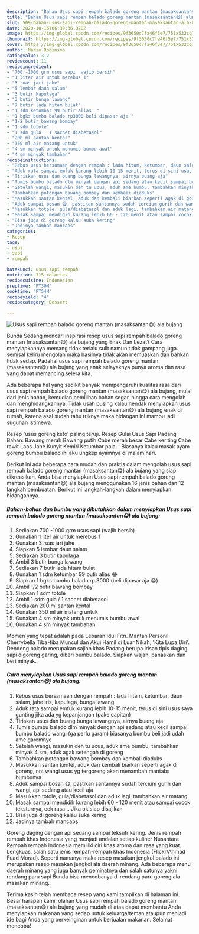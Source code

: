 ```yaml
---
description: "Bahan Usus sapi rempah balado goreng mantan (masaksantan😋) ala bujang | Cara Membuat Usus sapi rempah balado goreng mantan (masaksantan😋) ala bujang Yang Enak Banget"
title: "Bahan Usus sapi rempah balado goreng mantan (masaksantan😋) ala bujang | Cara Membuat Usus sapi rempah balado goreng mantan (masaksantan😋) ala bujang Yang Enak Banget"
slug: 569-bahan-usus-sapi-rempah-balado-goreng-mantan-masaksantan-ala-bujang-cara-membuat-usus-sapi-rempah-balado-goreng-mantan-masaksantan-ala-bujang-yang-enak-banget
date: 2020-10-16T06:39:36.328Z
image: https://img-global.cpcdn.com/recipes/9f3650c7fa46f5e7/751x532cq70/usus-sapi-rempah-balado-goreng-mantan-masaksantan😋-ala-bujang-foto-resep-utama.jpg
thumbnail: https://img-global.cpcdn.com/recipes/9f3650c7fa46f5e7/751x532cq70/usus-sapi-rempah-balado-goreng-mantan-masaksantan😋-ala-bujang-foto-resep-utama.jpg
cover: https://img-global.cpcdn.com/recipes/9f3650c7fa46f5e7/751x532cq70/usus-sapi-rempah-balado-goreng-mantan-masaksantan😋-ala-bujang-foto-resep-utama.jpg
author: Mario Robinson
ratingvalue: 3.2
reviewcount: 11
recipeingredient:
- "700 -1000 grm usus sapi  wajib bersih"
- "1 liter air untuk merebus 1"
- "3 ruas jari jahe"
- "5 lembar daun salam"
- "3 butir kapulaga"
- "3 butir bunga lawang"
- "7 butir lada hitam bulat"
- "1 sdm ketumbar 99 butir alias  "
- "1 bgks bumbu balado rp3000 beli dipasar aja "
- "1/2 butir bawang bombay"
- "1 sdm totole"
- "1 sdm gula   1 sachet diabetasol"
- "200 ml santan kental"
- "350 ml air matang untuk"
- "4 sm minyak untuk menumis bumbu awal"
- "4 sm minyak tambahan"
recipeinstructions:
- "Rebus usus bersamaan dengan rempah : lada hitam, ketumbar, daun salam, jahe iris, kapulaga, bunga lawang"
- "Aduk rata sampai emfuk kurang lebih 10-15 menit, terus di sini usus saya gunting jika ada yg kepanjangan (pake capitan)"
- "Tiriskan usus dan buang bunga lawangnya, airnya buang aja"
- "Tumis bumbu balado dlm minyak dengan api sedang atau kecil sampai bumbu balado wangi (ga perlu garam) biasanya bumbu beli jadi udah ame garemnye"
- "Setelah wangi, masukin deh tu ucus, aduk ame bumbu, tambahkan minyak 4 sm, aduk agak setengah di goreng"
- "Tambahkan potongan bawang bombay dan kembali diaduks"
- "Masukkan santan kentel, aduk dan kembali biarkan seperti agak di goreng, nnt wangi usus yg tergoreng akan menambah mantabs bumbunya"
- "Aduk sampai bosan 😋, pastikan santannya sudah tercium gurih dan wangi, api sedang atau kecil aja"
- "Masukkan totole, gula/diabetasol dan aduk lagi, tambahkan air matang"
- "Masak sampai mendidih kurang lebih 60 - 120 menit atau sampai cocok teksturnya, cek rasa... Jika ok siap disajikan"
- "Bisa juga di goreng kalau suka kering"
- "Jadinya tambah mancaps"
categories:
- Resep
tags:
- usus
- sapi
- rempah

katakunci: usus sapi rempah 
nutrition: 115 calories
recipecuisine: Indonesian
preptime: "PT39M"
cooktime: "PT54M"
recipeyield: "4"
recipecategory: Dessert

---
```



![Usus sapi rempah balado goreng mantan (masaksantan😋) ala bujang](https://img-global.cpcdn.com/recipes/9f3650c7fa46f5e7/751x532cq70/usus-sapi-rempah-balado-goreng-mantan-masaksantan😋-ala-bujang-foto-resep-utama.jpg)

Bunda Sedang mencari inspirasi resep usus sapi rempah balado goreng mantan (masaksantan😋) ala bujang yang Enak Dan Lezat? Cara menyiapkannya memang tidak terlalu sulit namun tidak gampang juga. semisal keliru mengolah maka hasilnya tidak akan memuaskan dan bahkan tidak sedap. Padahal usus sapi rempah balado goreng mantan (masaksantan😋) ala bujang yang enak selayaknya punya aroma dan rasa yang dapat memancing selera kita.

Ada beberapa hal yang sedikit banyak mempengaruhi kualitas rasa dari usus sapi rempah balado goreng mantan (masaksantan😋) ala bujang, mulai dari jenis bahan, kemudian pemilihan bahan segar, hingga cara mengolah dan menghidangkannya. Tidak usah pusing kalau hendak menyiapkan usus sapi rempah balado goreng mantan (masaksantan😋) ala bujang enak di rumah, karena asal sudah tahu triknya maka hidangan ini mampu jadi suguhan istimewa.

Resep &#39;usus goreng keto&#39; paling teruji. Resep Gulai Usus Sapi Padang Bahan: Bawang merah Bawang putih Cabe merah besar Cabe keriting Cabe rawit Laos Jahe Kunyit Kemiri Ketumbar pala. . Biasanya kalau masak ayam goreng bumbu balado ini aku ungkep ayamnya di malam hari.


Berikut ini ada beberapa cara mudah dan praktis dalam mengolah usus sapi rempah balado goreng mantan (masaksantan😋) ala bujang yang siap dikreasikan. Anda bisa menyiapkan Usus sapi rempah balado goreng mantan (masaksantan😋) ala bujang menggunakan 16 jenis bahan dan 12 langkah pembuatan. Berikut ini langkah-langkah dalam menyiapkan hidangannya.

<!--inarticleads1-->

##### Bahan-bahan dan bumbu yang dibutuhkan dalam menyiapkan Usus sapi rempah balado goreng mantan (masaksantan😋) ala bujang:

1. Sediakan 700 -1000 grm usus sapi  (wajib bersih)
1. Gunakan 1 liter air untuk merebus 1
1. Gunakan 3 ruas jari jahe
1. Siapkan 5 lembar daun salam
1. Sediakan 3 butir kapulaga
1. Ambil 3 butir bunga lawang
1. Sediakan 7 butir lada hitam bulat
1. Gunakan 1 sdm ketumbar 99 butir alias  😂
1. Siapkan 1 bgks bumbu balado rp.3000 (beli dipasar aja 😁)
1. Ambil 1/2 butir bawang bombay
1. Siapkan 1 sdm totole
1. Ambil 1 sdm gula  / 1 sachet diabetasol
1. Sediakan 200 ml santan kental
1. Gunakan 350 ml air matang untuk
1. Gunakan 4 sm minyak untuk menumis bumbu awal
1. Gunakan 4 sm minyak tambahan


Momen yang tepat adalah pada Lebaran Idul Fitri. Mantan Personil Cherrybella Tiba-tiba Muncul dan Akui Hamil di Luar Nikah, &#39;Kita Lupa Diri&#39;. Dendeng balado merupakan sajian khas Padang berupa irisan tipis daging sapi digoreng garing, diberi bumbu balado. Siapkan wajan, panaskan dan beri minyak. 

<!--inarticleads2-->

##### Cara menyiapkan Usus sapi rempah balado goreng mantan (masaksantan😋) ala bujang:

1. Rebus usus bersamaan dengan rempah : lada hitam, ketumbar, daun salam, jahe iris, kapulaga, bunga lawang
1. Aduk rata sampai emfuk kurang lebih 10-15 menit, terus di sini usus saya gunting jika ada yg kepanjangan (pake capitan)
1. Tiriskan usus dan buang bunga lawangnya, airnya buang aja
1. Tumis bumbu balado dlm minyak dengan api sedang atau kecil sampai bumbu balado wangi (ga perlu garam) biasanya bumbu beli jadi udah ame garemnye
1. Setelah wangi, masukin deh tu ucus, aduk ame bumbu, tambahkan minyak 4 sm, aduk agak setengah di goreng
1. Tambahkan potongan bawang bombay dan kembali diaduks
1. Masukkan santan kentel, aduk dan kembali biarkan seperti agak di goreng, nnt wangi usus yg tergoreng akan menambah mantabs bumbunya
1. Aduk sampai bosan 😋, pastikan santannya sudah tercium gurih dan wangi, api sedang atau kecil aja
1. Masukkan totole, gula/diabetasol dan aduk lagi, tambahkan air matang
1. Masak sampai mendidih kurang lebih 60 - 120 menit atau sampai cocok teksturnya, cek rasa... Jika ok siap disajikan
1. Bisa juga di goreng kalau suka kering
1. Jadinya tambah mancaps


Goreng daging dengan api sedang sampai teksutr kering. Jenis rempah rempah khas Indonesia yang menjadi andalan setiap kuliner Nusantara Rempah rempah Indonesia memiliki ciri khas aroma dan rasa yang kuat. Lengkuas, salah satu jenis rempah-rempah khas Indonesia (Flickr/Ahmad Fuad Morad). Seperti namanya maka resep masakan jengkol balado ini merupakan resep masakan jengkol ala daerah minang. Ada beberapa menu daerah minang yang juga banyak peminatnya dan salah satunya yakni rendang paru sapi Bunda bisa mencobanya di rendang paru goreng ala masakan minang. 

Terima kasih telah membaca resep yang kami tampilkan di halaman ini. Besar harapan kami, olahan Usus sapi rempah balado goreng mantan (masaksantan😋) ala bujang yang mudah di atas dapat membantu Anda menyiapkan makanan yang sedap untuk keluarga/teman ataupun menjadi ide bagi Anda yang berkeinginan untuk berjualan makanan. Selamat mencoba!
